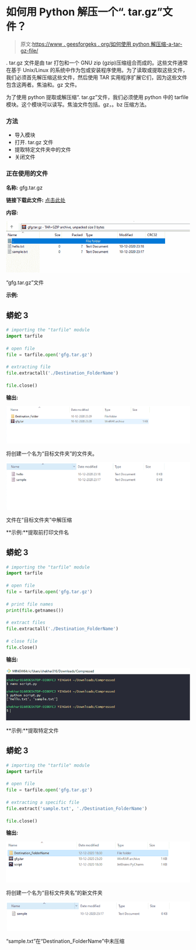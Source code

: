 # 如何用 Python 解压一个“. tar.gz”文件？

> 原文:[https://www . geesforgeks . org/如何使用 python 解压缩-a-tar-gz-file/](https://www.geeksforgeeks.org/how-to-uncompress-a-tar-gz-file-using-python/)

. tar.gz 文件是由 tar 打包和一个 GNU zip (gzip)压缩组合而成的。这些文件通常在基于 Unix/Linux 的系统中作为包或安装程序使用。为了读取或提取这些文件，我们必须首先解压缩这些文件，然后使用 TAR 实用程序扩展它们，因为这些文件包含这两者。焦油和。gz 文件。

为了使用 python 提取或解压缩“. tar.gz”文件，我们必须使用 python 中的 tarfile 模块。这个模块可以读写。焦油文件包括。gz，。bz 压缩方法。

### 方法

*   导入模块
*   打开. tar.gz 文件
*   提取特定文件夹中的文件
*   关闭文件

### **正在使用的文件**

**名称:** gfg.tar.gz

**链接下载此文件:** [点击此处](https://drive.google.com/file/d/1rhxY2pRpdSzjP75lAzP_zsn3P0wJMc5S/view?usp=sharing)

**内容:**

![](img/68913664a31912e8c502a05cf85c0edb.png)

“gfg.tar.gz”文件

**示例:**

## 蟒蛇 3

```py
# importing the "tarfile" module
import tarfile

# open file
file = tarfile.open('gfg.tar.gz')

# extracting file
file.extractall('./Destination_FolderName')

file.close()
```

**输出:**

![](img/ae0dbf51f599e575cbd550b03a4a501b.png)

将创建一个名为“目标文件夹”的文件夹。

![](img/52cd1f8fb4eac80c64f5ba02ff9b209c.png)

文件在“目标文件夹”中解压缩

**示例:**提取前打印文件名

## 蟒蛇 3

```py
# importing the "tarfile" module
import tarfile

# open file
file = tarfile.open('gfg.tar.gz')

# print file names
print(file.getnames())

# extract files
file.extractall('./Destination_FolderName')

# close file
file.close()
```

**输出:**

![](img/454a6e7fe0e2c3231e1de196175bc1a5.png)

**示例:**提取特定文件

## 蟒蛇 3

```py
# importing the "tarfile" module
import tarfile

# open file
file = tarfile.open('gfg.tar.gz')

# extracting a specific file
file.extract('sample.txt', './Destination_FolderName')

file.close()
```

**输出:**

![](img/418e1cf9eb28853b08f5a5d93862a486.png)

将创建一个名为“目标文件夹名”的新文件夹

![](img/abd211c5285180f5790f7d182db7bb26.png)

“sample.txt”在“Destination_FolderName”中未压缩